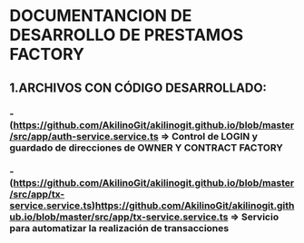 #                                                             DOCUMENTANCION DE DESARROLLO DE PRESTAMOS FACTORY
## 1.ARCHIVOS CON CÓDIGO DESARROLLADO:
### -(https://github.com/AkilinoGit/akilinogit.github.io/blob/master/src/app/auth-service.service.ts => Control de LOGIN y guardado de direcciones de OWNER Y CONTRACT FACTORY
### -(https://github.com/AkilinoGit/akilinogit.github.io/blob/master/src/app/tx-service.service.ts)https://github.com/AkilinoGit/akilinogit.github.io/blob/master/src/app/tx-service.service.ts => Servicio para automatizar la realización de transacciones 
